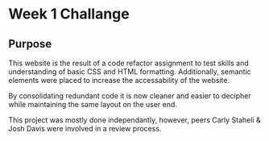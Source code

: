 # Week 1 Challange

## Purpose

This website is the result of a code refactor assignment to test skills and understanding of basic CSS and HTML formatting.
Additionally, semantic elements were placed to increase the accessability of the website.

By consolidating redundant code it is now cleaner and easier to decipher while maintaining the same layout on the user end.

This project was mostly done independantly, however, peers Carly Staheli & Josh Davis were involved in a review process.
